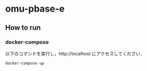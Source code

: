 # omu-pbase-e

## How to run

### docker-compose

以下のコマンドを実行し，http://localhost にアクセスしてください．

```sh
docker-compose up
```
